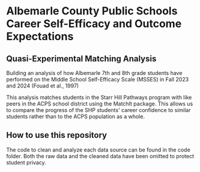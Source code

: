 # Albemarle County Public Schools Career Self-Efficacy and Outcome Expectations
## Quasi-Experimental Matching Analysis

Building an analysis of how Albemarle 7th and 8th grade students have performed
on the Middle School Self-Efficacy Scale (MSSES) in Fall 2023 and 2024 (Fouad et al., 1997)

This analysis matches students in the Starr Hill Pathways program with like peers 
in the ACPS school district using the MatchIt package. This allows us to compare
the progress of the SHP students' career confidence to similar students rather
than to the ACPS population as a whole. 

## How to use this repository
The code to clean and analyze each data source can be found in the code folder. 
Both the raw data and the cleaned data have been omitted to protect student privacy. 

